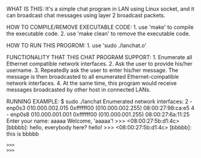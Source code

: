 WHAT IS THIS:
    It's a simple chat program in LAN using Linux socket,
    and it can broadcast chat messages using layer 2 broadcast packets.

HOW TO COMPILE/REMOVE EXECUTABLE CODE:
    1. use 'make' to compile the executable code.
    2. use 'make clean' to remove the executable code.

HOW TO RUN THIS PROGROM:
    1. use 'sudo ./lanchat.o'

FUNCTIONALITY THAT THIS CHAT PROGRAM SUPPORT:
    1. Enumerate all Ethernet compatible network interfaces.
    2. Ask the user to provide his/her username.
    3. Repeatedly ask the user to enter his/her message. 
       The message is then broadcasted to all enumerated Ethernet-compatible network interfaces.
    4. At the same time, this program would receive messages broadcasted by other host in connected LANs.

RUNNING EXAMPLE:
    $ sudo ./lanchat
    Enumerated network interfaces:
    2 - enp0s3     010.000.002.015 0xffffff00 (010.000.002.255) 08:00:27:98:ca:e5
    4 - enp0s8     010.000.001.001 0xffffff00 (010.000.001.255) 08:00:27:6a:11:25
    Enter your name: aaaaa
    Welcome, 'aaaaa'!
    >>> <08:00:27:5b:d1:4c> [bbbbb]: hello, everybody here?
    hello!
    >>> <08:00:27:5b:d1:4c> [bbbbb]: this is bbbbb

    >>>
    >>>